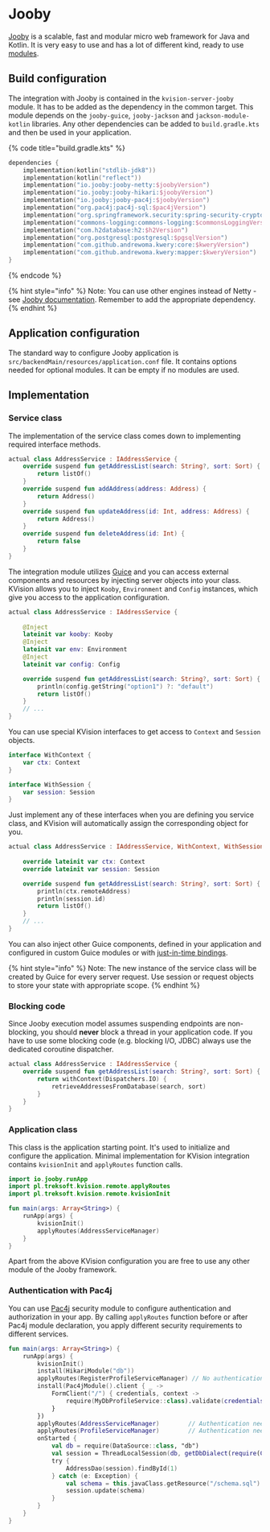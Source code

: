 # Jooby

[Jooby](https://jooby.io) is a scalable, fast and modular micro web framework for Java and Kotlin. It is very easy to use and has a lot of different kind, ready to use [modules](https://jooby.io/#modules). 

## Build configuration

The integration with Jooby is contained in the `kvision-server-jooby` module. It has to be added as the dependency in the common target. This module depends on the `jooby-guice`, `jooby-jackson` and `jackson-module-kotlin` libraries. Any other dependencies can be added to `build.gradle.kts` and then be used in your application.

{% code title="build.gradle.kts" %}
```kotlin
dependencies {
    implementation(kotlin("stdlib-jdk8"))
    implementation(kotlin("reflect"))
    implementation("io.jooby:jooby-netty:$joobyVersion")
    implementation("io.jooby:jooby-hikari:$joobyVersion")
    implementation("io.jooby:jooby-pac4j:$joobyVersion")
    implementation("org.pac4j:pac4j-sql:$pac4jVersion")
    implementation("org.springframework.security:spring-security-crypto:$springSecurityCryptoVersion")
    implementation("commons-logging:commons-logging:$commonsLoggingVersion")
    implementation("com.h2database:h2:$h2Version")
    implementation("org.postgresql:postgresql:$pgsqlVersion")
    implementation("com.github.andrewoma.kwery:core:$kweryVersion")
    implementation("com.github.andrewoma.kwery:mapper:$kweryVersion")
}
```
{% endcode %}

{% hint style="info" %}
Note: You can use other engines instead of Netty - see [Jooby documentation](https://jooby.io/#server). Remember to add the appropriate dependency.
{% endhint %}

## Application configuration

The standard way to configure Jooby application is `src/backendMain/resources/application.conf` file. It contains options needed for optional modules. It can be empty if no modules are used.

## Implementation

### Service class

The implementation of the service class comes down to implementing required interface methods.

```kotlin
actual class AddressService : IAddressService {
    override suspend fun getAddressList(search: String?, sort: Sort) {
        return listOf()
    }
    override suspend fun addAddress(address: Address) {
        return Address()
    }
    override suspend fun updateAddress(id: Int, address: Address) {
        return Address()
    }
    override suspend fun deleteAddress(id: Int) {
        return false
    }
}
```

The integration module utilizes [Guice](https://github.com/google/guice) and you can access external components and resources by injecting server objects into your class. KVision allows you to inject `Kooby`, `Environment` and `Config` instances, which give you access to the application configuration.

```kotlin
actual class AddressService : IAddressService {
    
    @Inject
    lateinit var kooby: Kooby
    @Inject
    lateinit var env: Environment
    @Inject
    lateinit var config: Config

    override suspend fun getAddressList(search: String?, sort: Sort) {
        println(config.getString("option1") ?: "default")
        return listOf()
    }
    // ...
}
```

You can use special KVision interfaces to get access to `Context` and `Session` objects.

```kotlin
interface WithContext {
    var ctx: Context
}

interface WithSession {
    var session: Session
}
```

Just implement any of these interfaces when you are defining you service class, and KVision will automatically assign the corresponding object for you.

```kotlin
actual class AddressService : IAddressService, WithContext, WithSession {
    
    override lateinit var ctx: Context
    override lateinit var session: Session

    override suspend fun getAddressList(search: String?, sort: Sort) {
        println(ctx.remoteAddress)
        println(session.id)
        return listOf()
    }
    // ...
}
```

You can also inject other Guice components, defined in your application and configured in custom Guice modules or with [just-in-time bindings](https://github.com/google/guice/wiki/JustInTimeBindings).

{% hint style="info" %}
Note: The new instance of the service class will be created by Guice for every server request. Use session or request objects to store your state with appropriate scope.
{% endhint %}

### **Blocking code**

Since Jooby execution model assumes suspending endpoints are non-blocking, you should **never** block a thread in your application code. If you have to use some blocking code \(e.g. blocking I/O, JDBC\) always use the dedicated coroutine dispatcher.

```kotlin
actual class AddressService : IAddressService {
    override suspend fun getAddressList(search: String?, sort: Sort) {
        return withContext(Dispatchers.IO) {
            retrieveAddressesFromDatabase(search, sort)
        }
    }
}
```

### Application class

This class is the application starting point. It's used to initialize and configure the application. Minimal implementation for KVision integration contains `kvisionInit` and `applyRoutes` function calls.

```kotlin
import io.jooby.runApp
import pl.treksoft.kvision.remote.applyRoutes
import pl.treksoft.kvision.remote.kvisionInit

fun main(args: Array<String>) {
    runApp(args) {
        kvisionInit()
        applyRoutes(AddressServiceManager)
    }
}
```

Apart from the above KVision configuration you are free to use any other module of the Jooby framework. 

### Authentication with Pac4j

You can use [Pac4j](https://jooby.io/modules/pac4j/) security module to configure authentication and authorization in your app. By calling `applyRoutes` function before or after Pac4j module declaration, you apply different security requirements to different services.

```kotlin
fun main(args: Array<String>) {
    runApp(args) {
        kvisionInit()
        install(HikariModule("db"))
        applyRoutes(RegisterProfileServiceManager) // No authentication needed
        install(Pac4jModule().client { _ ->
            FormClient("/") { credentials, context ->
                require(MyDbProfileService::class).validate(credentials as UsernamePasswordCredentials, context)
            }
        })
        applyRoutes(AddressServiceManager)        // Authentication needed
        applyRoutes(ProfileServiceManager)        // Authentication needed
        onStarted {
            val db = require(DataSource::class, "db")
            val session = ThreadLocalSession(db, getDbDialect(require(Config::class)), LoggingInterceptor())
            try {
                AddressDao(session).findById(1)
            } catch (e: Exception) {
                val schema = this.javaClass.getResource("/schema.sql").readText()
                session.update(schema)
            }
        }
    }
}
```

